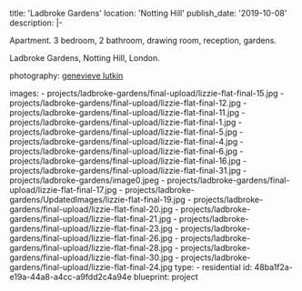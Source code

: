 title: 'Ladbroke Gardens'
location: 'Notting Hill'
publish_date: '2019-10-08'
description: |-
  <p>Apartment. 3 bedroom, 2 bathroom, drawing room, reception, gardens.
  </p>
  <p>Ladbroke Gardens, Notting Hill, London.
  </p>
  <p>photography: <a href="http://www.genevievelutkinstudio.com/" target="_blank">genevieve lutkin</a><br>
  </p>
images:
  - projects/ladbroke-gardens/final-upload/lizzie-flat-final-15.jpg
  - projects/ladbroke-gardens/final-upload/lizzie-flat-final-12.jpg
  - projects/ladbroke-gardens/final-upload/lizzie-flat-final-11.jpg
  - projects/ladbroke-gardens/final-upload/lizzie-flat-final-1.jpg
  - projects/ladbroke-gardens/final-upload/lizzie-flat-final-5.jpg
  - projects/ladbroke-gardens/final-upload/lizzie-flat-final-4.jpg
  - projects/ladbroke-gardens/final-upload/lizzie-flat-final-6.jpg
  - projects/ladbroke-gardens/final-upload/lizzie-flat-final-16.jpg
  - projects/ladbroke-gardens/final-upload/lizzie-flat-final-31.jpg
  - projects/ladbroke-gardens/image0.jpeg
  - projects/ladbroke-gardens/final-upload/lizzie-flat-final-17.jpg
  - projects/ladbroke-gardens/UpdatedImages/lizzie-flat-final-19.jpg
  - projects/ladbroke-gardens/final-upload/lizzie-flat-final-20.jpg
  - projects/ladbroke-gardens/final-upload/lizzie-flat-final-21.jpg
  - projects/ladbroke-gardens/final-upload/lizzie-flat-final-23.jpg
  - projects/ladbroke-gardens/final-upload/lizzie-flat-final-26.jpg
  - projects/ladbroke-gardens/final-upload/lizzie-flat-final-28.jpg
  - projects/ladbroke-gardens/final-upload/lizzie-flat-final-30.jpg
  - projects/ladbroke-gardens/final-upload/lizzie-flat-final-24.jpg
type:
  - residential
id: 48ba1f2a-e19a-44a8-a4cc-a9fdd2c4a94e
blueprint: project
